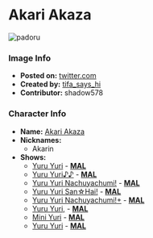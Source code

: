 # Akari Akaza

![padoru](https://raw.githubusercontent.com/shadow578/Padoru-Padoru/master/Padoru/yuru-yuri-akari-akaza.png "Akari Akaza")

### Image Info
* **Posted on:**     [twitter.com](https://twitter.com/Tifa_says_Hi/status/1074088401958187008)
* **Created by:**    [tifa_says_hi](https://github.com/shadow578/Padoru-Padoru/blob/master/table-of-contents/creators/tifasayshi.md)
* **Contributor:**   shadow578

### Character Info
* **Name:**   [Akari Akaza](https://myanimelist.net/character/35872)
* **Nicknames:**
  * Akarin
* **Shows:**
  * [Yuru Yuri](https://github.com/shadow578/Padoru-Padoru/blob/master/table-of-contents/shows/YuruYuri.md) - [__MAL__](https://myanimelist.net/anime/10495/Yuru_Yuri)
  * [Yuru Yuri♪♪](https://github.com/shadow578/Padoru-Padoru/blob/master/table-of-contents/shows/YuruYuri.md) - [__MAL__](https://myanimelist.net/anime/12403/Yuru_Yuri♪♪)
  * [Yuru Yuri Nachuyachumi!](https://github.com/shadow578/Padoru-Padoru/blob/master/table-of-contents/shows/YuruYuriNachuyachumi.md) - [__MAL__](https://myanimelist.net/anime/23225/Yuru_Yuri_Nachuyachumi)
  * [Yuru Yuri San☆Hai!](https://github.com/shadow578/Padoru-Padoru/blob/master/table-of-contents/shows/YuruYuriSanHai.md) - [__MAL__](https://myanimelist.net/anime/30279/Yuru_Yuri_San☆Hai)
  * [Yuru Yuri Nachuyachumi!+](https://github.com/shadow578/Padoru-Padoru/blob/master/table-of-contents/shows/YuruYuriNachuyachumi.md) - [__MAL__](https://myanimelist.net/anime/30902/Yuru_Yuri_Nachuyachumi_)
  * [Yuru Yuri,](https://github.com/shadow578/Padoru-Padoru/blob/master/table-of-contents/shows/YuruYuri.md) - [__MAL__](https://myanimelist.net/anime/37773/Yuru_Yuri)
  * [Mini Yuri](https://github.com/shadow578/Padoru-Padoru/blob/master/table-of-contents/shows/MiniYuri.md) - [__MAL__](https://myanimelist.net/anime/40369/Mini_Yuri)
  * [Yuru Yuri](https://github.com/shadow578/Padoru-Padoru/blob/master/table-of-contents/shows/YuruYuri.md) - [__MAL__](https://myanimelist.net/manga/11593/Yuru_Yuri)


